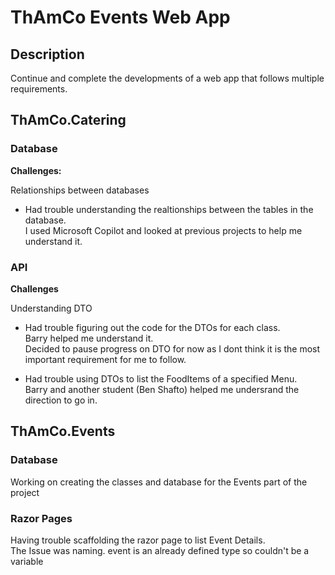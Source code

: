 # ThAmCo Events Web App

## Description

Continue and complete the developments of a web app that follows multiple requirements.

## ThAmCo.Catering

### Database

**Challenges:**  
  
Relationships between databases  
- Had trouble understanding the realtionships between the tables in the database.  
I used Microsoft Copilot and looked at previous projects to help me understand it.  

### API  

**Challenges**  
  
Understanding DTO  
- Had trouble figuring out the code for the DTOs for each class.  
Barry helped me understand it.  
Decided to pause progress on DTO for now as I dont think it is the most important requirement for me to follow.  
  
- Had trouble using DTOs to list the FoodItems of a specified Menu.  
Barry and another student (Ben Shafto) helped me undersrand the direction to go in.  
  
## ThAmCo.Events  
  
### Database  
  
Working on creating the classes and database for the Events part of the project  
  
### Razor Pages  
  
Having trouble scaffolding the razor page to list Event Details.  
The Issue was naming. event is an already defined type so couldn't be a variable  
  
